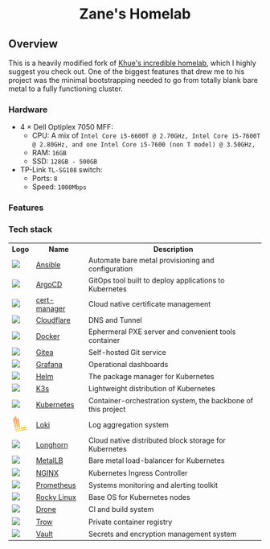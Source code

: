 <div align="center">

# Zane's Homelab

</div>

## Overview

This is a heavily modified fork of [Khue's incredible homelab](https://github.com/khuedoan/homelab), which I highly suggest you check out.
One of the biggest features that drew me to his project was the minimal bootstrapping needed to go from totally blank bare metal
to a fully functioning cluster. 

### Hardware

- 4 × Dell Optiplex 7050 MFF:
  - CPU: A mix of `Intel Core i5-6600T @ 2.70GHz, Intel Core i5-7600T @ 2.80GHz, and one Intel Core i5-7600 (non T model) @ 3.50GHz, `
  - RAM: `16GB`
  - SSD: `128GB - 500GB`
- TP-Link `TL-SG108` switch:
  - Ports: `8` 
  - Speed: `1000Mbps`

### Features

### Tech stack

<table>
  <tr>
    <th>Logo</th>
    <th>Name</th>
    <th>Description</th>
  </tr>
  <tr>
    <td><img width="32" src="https://simpleicons.org/icons/ansible.svg"></td>
    <td><a href="https://www.ansible.com">Ansible</a></td>
    <td>Automate bare metal provisioning and configuration</td>
  </tr>
  <tr>
    <td><img width="32" src="https://cncf-branding.netlify.app/img/projects/argo/icon/color/argo-icon-color.svg"></td>
    <td><a href="https://argoproj.github.io/cd">ArgoCD</a></td>
    <td>GitOps tool built to deploy applications to Kubernetes</td>
  </tr>
  <tr>
    <td><img width="32" src="https://github.com/jetstack/cert-manager/raw/master/logo/logo.png"></td>
    <td><a href="https://cert-manager.io">cert-manager</a></td>
    <td>Cloud native certificate management</td>
  </tr>
  <tr>
    <td><img width="32" src="https://avatars.githubusercontent.com/u/314135?s=200&v=4"></td>
    <td><a href="https://www.cloudflare.com">Cloudflare</a></td>
    <td>DNS and Tunnel</td>
  </tr>
  <tr>
    <td><img width="32" src="https://www.docker.com/wp-content/uploads/2022/03/Moby-logo.png"></td>
    <td><a href="https://www.docker.com">Docker</a></td>
    <td>Ephermeral PXE server and convenient tools container</td>
  </tr>
  <tr>
    <td><img width="32" src="https://upload.wikimedia.org/wikipedia/commons/b/bb/Gitea_Logo.svg"></td>
    <td><a href="https://gitea.com">Gitea</a></td>
    <td>Self-hosted Git service</td>
  </tr>
  <tr>
    <td><img width="32" src="https://grafana.com/static/img/menu/grafana2.svg"></td>
    <td><a href="https://grafana.com">Grafana</a></td>
    <td>Operational dashboards</td>
  </tr>
  <tr>
    <td><img width="32" src="https://cncf-branding.netlify.app/img/projects/helm/icon/color/helm-icon-color.svg"></td>
    <td><a href="https://helm.sh">Helm</a></td>
    <td>The package manager for Kubernetes</td>
  </tr>
  <tr>
    <td><img width="32" src="https://cncf-branding.netlify.app/img/projects/k3s/icon/color/k3s-icon-color.svg"></td>
    <td><a href="https://k3s.io">K3s</a></td>
    <td>Lightweight distribution of Kubernetes</td>
  </tr>
  <tr>
    <td><img width="32" src="https://cncf-branding.netlify.app/img/projects/kubernetes/icon/color/kubernetes-icon-color.svg"></td>
    <td><a href="https://kubernetes.io">Kubernetes</a></td>
    <td>Container-orchestration system, the backbone of this project</td>
  </tr>
  <tr>
    <td><img width="32" src="https://github.com/grafana/loki/blob/main/docs/sources/logo.png?raw=true"></td>
    <td><a href="https://grafana.com/oss/loki">Loki</a></td>
    <td>Log aggregation system</td>
  </tr>
  <tr>
    <td><img width="32" src="https://cncf-branding.netlify.app/img/projects/longhorn/icon/color/longhorn-icon-color.svg"></td>
    <td><a href="https://longhorn.io">Longhorn</a></td>
    <td>Cloud native distributed block storage for Kubernetes</td>
  </tr>
  <tr>
    <td><img width="32" src="https://avatars.githubusercontent.com/u/60239468?s=200&v=4"></td>
    <td><a href="https://metallb.org">MetalLB</a></td>
    <td>Bare metal load-balancer for Kubernetes</td>
  </tr>
  <tr>
    <td><img width="32" src="https://avatars.githubusercontent.com/u/1412239?s=200&v=4"></td>
    <td><a href="https://www.nginx.com">NGINX</a></td>
    <td>Kubernetes Ingress Controller</td>
  </tr>
  <tr>
    <td><img width="32" src="https://cncf-branding.netlify.app/img/projects/prometheus/icon/color/prometheus-icon-color.svg"></td>
    <td><a href="https://prometheus.io">Prometheus</a></td>
    <td>Systems monitoring and alerting toolkit</td>
  </tr>
  <tr>
    <td><img width="32" src="https://avatars.githubusercontent.com/u/75713131?s=200&v=4"></td>
    <td><a href="https://rockylinux.org">Rocky Linux</a></td>
    <td>Base OS for Kubernetes nodes</td>
  </tr>
  <tr>
    <td><img width="32" src="https://raw.githubusercontent.com/drone/brand/master/logos/vector/drone-logo-vector-white.svg"></td>
    <td><a href="https://www.drone.io/">Drone</a></td>
    <td>CI and build system</td>
  </tr>
  <tr>
    <td><img width="32" src="https://trow.io/trow.png"></td>
    <td><a href="https://trow.io">Trow</a></td>
    <td>Private container registry</td>
  </tr>
  <tr>
    <td><img width="32" src="https://simpleicons.org/icons/vault.svg"></td>
    <td><a href="https://www.vaultproject.io">Vault</a></td>
    <td>Secrets and encryption management system</td>
  </tr>
</table>
